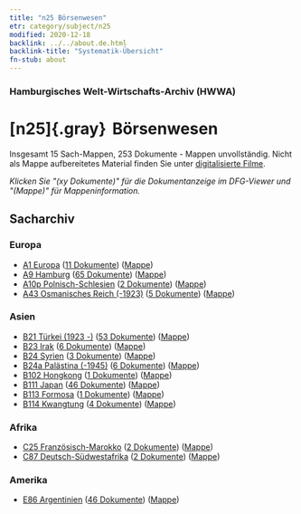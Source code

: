 ```yaml
---
title: "n25 Börsenwesen"
etr: category/subject/n25
modified: 2020-12-18
backlink: ../../about.de.html
backlink-title: "Systematik-Übersicht"
fn-stub: about
---
```


### Hamburgisches Welt-Wirtschafts-Archiv (HWWA)
# [n25]{.gray}&#8201; Börsenwesen&#160; 




Insgesamt 15 Sach-Mappen, 253 Dokumente - Mappen unvollständig.
Nicht als Mappe aufbereitetes Material finden Sie unter [digitalisierte Filme](/film/h1_sh).

_Klicken Sie "(xy Dokumente)" für die Dokumentanzeige im DFG-Viewer und "(Mappe)" für Mappeninformation._

## Sacharchiv




### Europa

- [A1 Europa](../../../geo/about.de.html#A1) (<a href="https://dfg-viewer.de/show/?tx_dlf[id]=https://pm20.zbw.eu/mets/sh/1408xx/140892/1454xx/145486/public.mets.de.xml" target="_blank">11 Dokumente</a>) ([Mappe](http://purl.org/pressemappe20/folder/sh/140892,145486))
- [A9 Hamburg](../../../geo/about.de.html#A9) (<a href="https://dfg-viewer.de/show/?tx_dlf[id]=https://pm20.zbw.eu/mets/sh/1409xx/140905/1454xx/145486/public.mets.de.xml" target="_blank">65 Dokumente</a>) ([Mappe](http://purl.org/pressemappe20/folder/sh/140905,145486))
- [A10p Polnisch-Schlesien](../../../geo/about.de.html#A10p) (<a href="https://dfg-viewer.de/show/?tx_dlf[id]=https://pm20.zbw.eu/mets/sh/1409xx/140951/1454xx/145486/public.mets.de.xml" target="_blank">2 Dokumente</a>) ([Mappe](http://purl.org/pressemappe20/folder/sh/140951,145486))
- [A43 Osmanisches Reich (-1923)](../../../geo/about.de.html#A43) (<a href="https://dfg-viewer.de/show/?tx_dlf[id]=https://pm20.zbw.eu/mets/sh/1410xx/141034/1454xx/145486/public.mets.de.xml" target="_blank">5 Dokumente</a>) ([Mappe](http://purl.org/pressemappe20/folder/sh/141034,145486))

### Asien

- [B21 Türkei (1923 -)](../../../geo/about.de.html#B21) (<a href="https://dfg-viewer.de/show/?tx_dlf[id]=https://pm20.zbw.eu/mets/sh/1411xx/141111/1454xx/145486/public.mets.de.xml" target="_blank">53 Dokumente</a>) ([Mappe](http://purl.org/pressemappe20/folder/sh/141111,145486))
- [B23 Irak](../../../geo/about.de.html#B23) (<a href="https://dfg-viewer.de/show/?tx_dlf[id]=https://pm20.zbw.eu/mets/sh/1411xx/141113/1454xx/145486/public.mets.de.xml" target="_blank">6 Dokumente</a>) ([Mappe](http://purl.org/pressemappe20/folder/sh/141113,145486))
- [B24 Syrien](../../../geo/about.de.html#B24) (<a href="https://dfg-viewer.de/show/?tx_dlf[id]=https://pm20.zbw.eu/mets/sh/1411xx/141114/1454xx/145486/public.mets.de.xml" target="_blank">3 Dokumente</a>) ([Mappe](http://purl.org/pressemappe20/folder/sh/141114,145486))
- [B24a Palästina (-1945)](../../../geo/about.de.html#B24a) (<a href="https://dfg-viewer.de/show/?tx_dlf[id]=https://pm20.zbw.eu/mets/sh/1411xx/141115/1454xx/145486/public.mets.de.xml" target="_blank">6 Dokumente</a>) ([Mappe](http://purl.org/pressemappe20/folder/sh/141115,145486))
- [B102 Hongkong](../../../geo/about.de.html#B102) (<a href="https://dfg-viewer.de/show/?tx_dlf[id]=https://pm20.zbw.eu/mets/sh/1412xx/141268/1454xx/145486/public.mets.de.xml" target="_blank">1 Dokumente</a>) ([Mappe](http://purl.org/pressemappe20/folder/sh/141268,145486))
- [B111 Japan](../../../geo/about.de.html#B111) (<a href="https://dfg-viewer.de/show/?tx_dlf[id]=https://pm20.zbw.eu/mets/sh/1412xx/141272/1454xx/145486/public.mets.de.xml" target="_blank">46 Dokumente</a>) ([Mappe](http://purl.org/pressemappe20/folder/sh/141272,145486))
- [B113 Formosa](../../../geo/about.de.html#B113) (<a href="https://dfg-viewer.de/show/?tx_dlf[id]=https://pm20.zbw.eu/mets/sh/1412xx/141274/1454xx/145486/public.mets.de.xml" target="_blank">1 Dokumente</a>) ([Mappe](http://purl.org/pressemappe20/folder/sh/141274,145486))
- [B114 Kwangtung](../../../geo/about.de.html#B114) (<a href="https://dfg-viewer.de/show/?tx_dlf[id]=https://pm20.zbw.eu/mets/sh/1412xx/141275/1454xx/145486/public.mets.de.xml" target="_blank">4 Dokumente</a>) ([Mappe](http://purl.org/pressemappe20/folder/sh/141275,145486))

### Afrika

- [C25 Französisch-Marokko](../../../geo/about.de.html#C25) (<a href="https://dfg-viewer.de/show/?tx_dlf[id]=https://pm20.zbw.eu/mets/sh/1413xx/141358/1454xx/145486/public.mets.de.xml" target="_blank">2 Dokumente</a>) ([Mappe](http://purl.org/pressemappe20/folder/sh/141358,145486))
- [C87 Deutsch-Südwestafrika](../../../geo/about.de.html#C87) (<a href="https://dfg-viewer.de/show/?tx_dlf[id]=https://pm20.zbw.eu/mets/sh/1414xx/141450/1454xx/145486/public.mets.de.xml" target="_blank">2 Dokumente</a>) ([Mappe](http://purl.org/pressemappe20/folder/sh/141450,145486))

### Amerika

- [E86 Argentinien](../../../geo/about.de.html#E86) (<a href="https://dfg-viewer.de/show/?tx_dlf[id]=https://pm20.zbw.eu/mets/sh/1416xx/141692/1454xx/145486/public.mets.de.xml" target="_blank">46 Dokumente</a>) ([Mappe](http://purl.org/pressemappe20/folder/sh/141692,145486))


